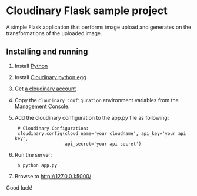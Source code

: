 Cloudinary Flask sample project
===============================

A simple Flask application that performs image upload and generates on the transformations of the uploaded image.

## Installing and running

1. Install [Python](http://www.python.org/getit/)
1. Install [Cloudinary python egg](https://github.com/cloudinary/pycloudinary#setup)
1. Get [a cloudinary account](https://cloudinary.com/users/register/free)
1. Copy the `cloudinary configuration` environment variables from the [Management Console](https://cloudinary.com/console):
1. Add the cloudinary configuration to the app.py file as following:

		# Cloudinary Configuration:
		cloudinary.config(cloud_name='your cloudname', api_key='your api key',
		                  api_secret='your api secret')

1. Run the server:

        $ python app.py
1. Browse to http://127.0.0.1:5000/

Good luck!
